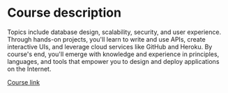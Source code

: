 # Course description

Topics include database design, scalability, security, and user experience. Through hands-on projects, you'll learn to write and use APIs, create interactive UIs, and leverage cloud services like GitHub and Heroku. By course's end, you'll emerge with knowledge and experience in principles, languages, and tools that empower you to design and deploy applications on the Internet.

<a href="https://cs50.harvard.edu/web/2020/">Course link</a>
